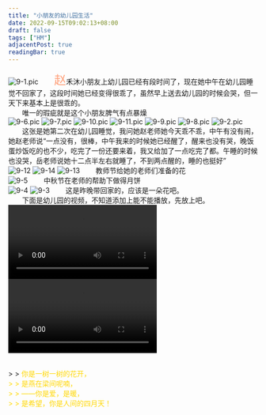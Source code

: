 ```yaml
---
title: "小朋友的幼儿园生活"
date: 2022-09-15T09:02:13+08:00
draft: false
tags: ["HM"]
adjacentPost: true
readingBar: true
---
```

![9-1.pic](https://cdn.jsdelivr.net/gh/imum-me/img@main/uPic/9-1.pic.jpg)
&emsp;&emsp;<font size=5 color=#ffa07a>赵</font>禾沐小朋友上幼儿园已经有段时间了，现在她中午在幼儿园睡觉不回家了，这段时间她已经变得很乖了，虽然早上送去幼儿园的时候会哭，但一天下来基本上是很乖的。<br>
&emsp;&emsp;唯一的瑕疵就是这个小朋友脾气有点暴燥<br>
![9-6.pic](https://cdn.jsdelivr.net/gh/imum-me/img@main/uPic/9-6.pic.jpg)
![9-7.pic](https://cdn.jsdelivr.net/gh/imum-me/img@main/uPic/9-7.pic.jpg)
![9-10.pic](https://cdn.jsdelivr.net/gh/imum-me/img@main/uPic/9-10.pic.jpg)
![9-11.pic](https://cdn.jsdelivr.net/gh/imum-me/img@main/uPic/9-11.pic.jpg)
![9-9.pic](https://cdn.jsdelivr.net/gh/imum-me/img@main/uPic/9-9.pic.jpg)
![9-8.pic](https://cdn.jsdelivr.net/gh/imum-me/img@main/uPic/9-8.pic.jpg)
![9-2.pic](https://cdn.jsdelivr.net/gh/imum-me/img@main/uPic/9-2.pic.jpg)
&emsp;&emsp;这张是她第二次在幼儿园睡觉，我问她赵老师她今天乖不乖，中午有没有闹，她赵老师说“一点没有，很棒，中午我来的时候她已经醒了，醒来也没有哭，晚饭蛋炒饭吃的也不少，吃完了一份还要来着，我又给加了一点吃完了都。午睡的时候也没哭，岳老师说她十二点半左右就睡了，不到两点醒的，睡的也挺好”<br>
![9-12](https://cdn.jsdelivr.net/gh/imum-me/img@main/uPic/9-12.jpg)
![9-14](https://cdn.jsdelivr.net/gh/imum-me/img@main/uPic/9-14.jpg)
![9-13](https://cdn.jsdelivr.net/gh/imum-me/img@main/uPic/9-13.jpg)
&emsp;&emsp;教师节给她的老师们准备的花<br>
![9-5](https://cdn.jsdelivr.net/gh/imum-me/img@main/uPic/9-5.jpg)
&emsp;&emsp;中秋节在老师的帮助下做得月饼<br>
![9-4](https://cdn.jsdelivr.net/gh/imum-me/img@main/uPic/9-4.jpg)
![9-3](https://cdn.jsdelivr.net/gh/imum-me/img@main/uPic/9-3.jpg)
&emsp;&emsp;这是昨晚带回家的，应该是一朵花吧。<br>
&emsp;&emsp;下面是幼儿园的视频，不知道添加上能不能播放，先放上吧。<br>
![9-15](https://cdn.jsdelivr.net/gh/imum-me/img@main/uPic/9-15.mp4)
![9-16](https://cdn.jsdelivr.net/gh/imum-me/img@main/uPic/9-16.mp4)

<br>
> > <font color=#ffd700>你是一树一树的花开，<br>
> > 是燕在梁间呢喃，<br>
> > ——你是爱，是暖，<br>
> > 是希望，你是人间的四月天！</font><br>